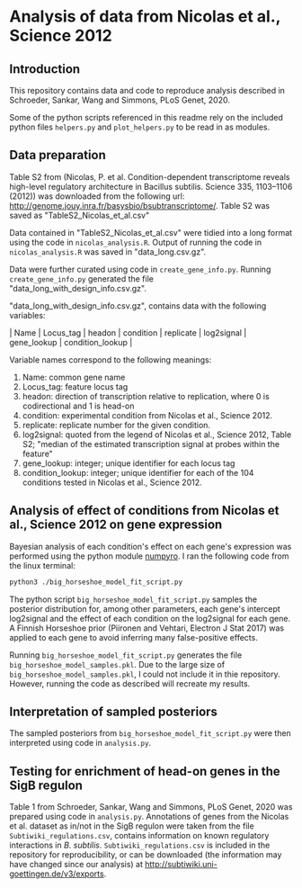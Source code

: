 # Analysis of data from Nicolas et al., Science 2012

## Introduction

This repository contains data and code to reproduce analysis described in
Schroeder, Sankar, Wang and Simmons, PLoS Genet, 2020.

Some of the python scripts referenced in this readme rely on the included python files `helpers.py` and `plot_helpers.py` to be read in as modules.

## Data preparation

Table S2 from (Nicolas, P. et al. Condition-dependent transcriptome reveals high-level regulatory architecture in Bacillus subtilis. Science 335, 1103–1106 (2012)) was downloaded from the following url: http://genome.jouy.inra.fr/basysbio/bsubtranscriptome/. Table S2 was saved as "TableS2_Nicolas_et_al.csv"

Data contained in "TableS2_Nicolas_et_al.csv" were tidied into a long format using the code in `nicolas_analysis.R`. Output of running the code in `nicolas_analysis.R` was saved in "data_long.csv.gz".

Data were further curated using code in `create_gene_info.py`. Running `create_gene_info.py` generated the file "data_long_with_design_info.csv.gz".

"data_long_with_design_info.csv.gz", contains data with the following variables:

| Name | Locus_tag | headon | condition | replicate | log2signal | gene_lookup | condition_lookup |

Variable names correspond to the following meanings:

1. Name: common gene name
2. Locus_tag: feature locus tag
3. headon: direction of transcription relative to replication, where 0 is codirectional and 1 is head-on
4. condition: experimental condition from Nicolas et al., Science 2012.
5. replicate: replicate number for the given condition.
6. log2signal: quoted from the legend of Nicolas et al., Science 2012, Table S2; "median of the estimated transcription signal at probes within the feature"
7. gene_lookup: integer; unique identifier for each locus tag
8. condition_lookup: integer; unique identifier for each of the 104 conditions tested in Nicolas et al., Science 2012.

## Analysis of effect of conditions from Nicolas et al., Science 2012 on gene expression

Bayesian analysis of each condition's effect on each gene's expression was performed using the python module [numpyro](https://github.com/pyro-ppl/numpyro.git). I ran the following code from the linux terminal:

```bash
python3 ./big_horseshoe_model_fit_script.py
```

The python script `big_horseshoe_model_fit_script.py` samples the posterior distribution for, among other parameters, each gene's intercept log2signal and the effect of each condition on the log2signal for each gene. A Finnish Horseshoe prior (Piironen and Vehtari, Electron J Stat 2017) was applied to each gene to avoid inferring many false-positive effects.

Running `big_horseshoe_model_fit_script.py` generates the file `big_horseshoe_model_samples.pkl`. Due to the large size of `big_horseshoe_model_samples.pkl`, I could not include it in thie repository. However, running the code as described will recreate my results.

## Interpretation of sampled posteriors

The sampled posteriors from `big_horseshoe_model_fit_script.py` were then interpreted using code in `analysis.py`.

## Testing for enrichment of head-on genes in the SigB regulon

Table 1 from Schroeder, Sankar, Wang and Simmons, PLoS Genet, 2020 was prepared using code in `analysis.py`. Annotations of genes from the Nicolas et al. dataset as in/not in the SigB regulon were taken from the file `Subtiwiki_regulations.csv`, contains information on known regulatory interactions in _B. subtilis_. `Subtiwiki_regulations.csv` is included in the repository for reproducibility, or can be downloaded (the information may have changed since our analysis) at http://subtiwiki.uni-goettingen.de/v3/exports.
